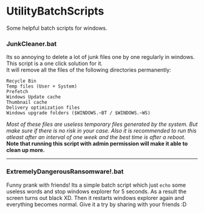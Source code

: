 # UtilityBatchScripts
Some helpful batch scripts for windows.


### JunkCleaner.bat
Its so annoying to delete a lot of junk files one by one regularly in windows. This script is a one click solution for it.  
It will remove all the files of the following directories permanently:  
```
Recycle Bin
Temp files (User + System)
Prefetch
Windows Update cache
Thumbnail cache
Delivery optimization files
Windows upgrade folders ($WINDOWS.~BT / $WINDOWS.~WS)
```
*Most of these files are useless temporary files generated by the system. But make sure if there is no risk in your case.
Also it is recommended to run this atleast after an interval of one week and the best time is after a reboot.*  
**Note that running this script with admin permission will make it able to clean up more.**

------------------------------------------------------------------------------------------

### ExtremelyDangerousRansomware!.bat
Funny prank with friends! Its a simple batch script which just `echo` some useless words and stop windows explorer for 5 seconds.
As a result the screen turns out black XD. Then it restarts windows explorer again and everything becomes normal. Give it a try by sharing with your friends :D
